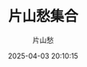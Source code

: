 ---
title: "片山愁集合"
type: "manga"
layout: "single"
resources:
  - src: "**.png"
author: 片山愁
translation: "@马拉桑喝酒醉"
typesetting: "@马拉桑喝酒醉"
tags:
  - 汉化
date: 2025-04-03 20:10:15
mediaType: manga
category: "汉化"
showWordCount: false
---